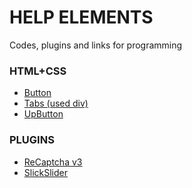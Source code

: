 # HELP ELEMENTS
Codes, plugins and links for programming

### HTML+CSS
* [Button](https://github.com/AlexAkama/help/tree/main/HTML%2BCSS/Button)
* [Tabs (used div)](https://github.com/AlexAkama/help/tree/main/HTML%2BCSS/Tabs%20(used%20div))
* [UpButton](https://github.com/AlexAkama/help/tree/main/HTML%2BCSS/Up%20Button)

### PLUGINS
* [ReCaptcha v3](https://github.com/AlexAkama/help/tree/main/Plugins/ReCaptcha%20v3)
* [SlickSlider](https://github.com/AlexAkama/help/tree/main/Plugins/ReCaptcha%20v3)